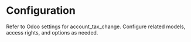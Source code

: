 # Configuration

Refer to Odoo settings for account_tax_change. Configure related models, access rights, and options as needed.
